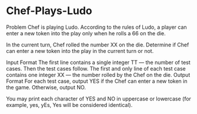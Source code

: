 # Chef-Plays-Ludo

Problem
Chef is playing Ludo. According to the rules of Ludo, a player can enter a new token into the play only when he rolls a 66 on the die.

In the current turn, Chef rolled the number XX on the die. Determine if Chef can enter a new token into the play in the current turn or not.

Input Format
The first line contains a single integer TT — the number of test cases. Then the test cases follow.
The first and only line of each test case contains one integer XX — the number rolled by the Chef on the die.
Output Format
For each test case, output YES if the Chef can enter a new token in the game. Otherwise, output NO.

You may print each character of YES and NO in uppercase or lowercase (for example, yes, yEs, Yes will be considered identical).
